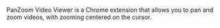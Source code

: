 PanZoom Video Viewer is a Chrome extension that allows you to pan and zoom videos, with zooming centered on the cursor.
